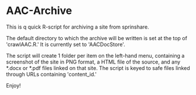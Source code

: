 # AAC-Archive

This is q quick R-script for archiving a site from sprinshare. 

The default directory to which the archive will be written is set at the top of 'crawlAAC.R.' It is currently set to 'AACDocStore'.

The script will create 1 folder per item on the left-hand menu, containing a screenshot of the site in PNG format, a HTML file of the source, and any \*.docx or \*.pdf files linked on that site. The script is keyed to safe files linked through URLs containing 'content_id.'

Enjoy!